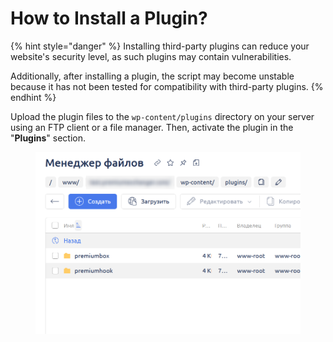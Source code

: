# How to Install a Plugin?

{% hint style="danger" %}
Installing third-party plugins can reduce your website's security level, as such plugins may contain vulnerabilities.

Additionally, after installing a plugin, the script may become unstable because it has not been tested for compatibility with third-party plugins.
{% endhint %}

Upload the plugin files to the `wp-content/plugins` directory on your server using an FTP client or a file manager. Then, activate the plugin in the "**Plugins**" section.

<figure><img src="../../../.gitbook/assets/изображение (107)_eng.png" alt=""><figcaption></figcaption></figure>
